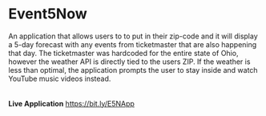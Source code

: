 # Event5Now
An application that allows users to to put in their zip-code and it will display a 5-day forecast with any events from ticketmaster that are also happening that day. The ticketmaster was hardcoded for the entire state of Ohio, however the weather API is directly tied to the users ZIP. If the weather is less than optimal, the application prompts the user to stay inside and watch YouTube music videos instead.
######
**Live Application**
https://bit.ly/E5NApp
